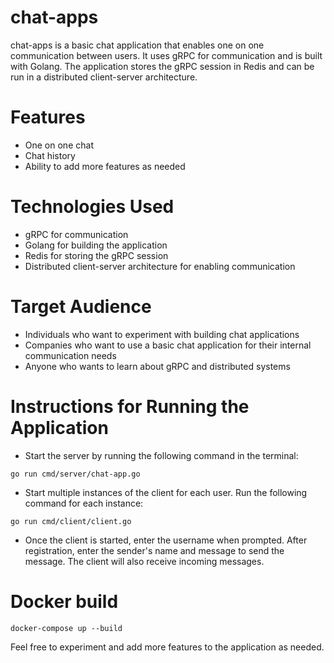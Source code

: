 # chat-apps
chat-apps is a basic chat application that enables one on one communication between users. It uses gRPC for communication and is built with Golang. The application stores the gRPC session in Redis and can be run in a distributed client-server architecture.

# Features
- One on one chat
- Chat history
- Ability to add more features as needed

# Technologies Used
- gRPC for communication
- Golang for building the application
- Redis for storing the gRPC session
- Distributed client-server architecture for enabling communication

# Target Audience
- Individuals who want to experiment with building chat applications
- Companies who want to use a basic chat application for their internal communication needs
- Anyone who wants to learn about gRPC and distributed systems

# Instructions for Running the Application
- Start the server by running the following command in the terminal:
```
go run cmd/server/chat-app.go
```

- Start multiple instances of the client for each user. Run the following command for each instance:

```
go run cmd/client/client.go
```
- Once the client is started, enter the username when prompted. After registration, enter the sender's name and message to send the message. The client will also receive incoming messages.

# Docker build
```
docker-compose up --build
```

Feel free to experiment and add more features to the application as needed.
